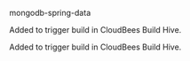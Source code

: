 mongodb-spring-data

Added to trigger build in CloudBees Build Hive.

Added to trigger build in CloudBees Build Hive.


